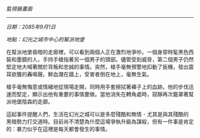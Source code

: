 _監視器畫面_

---

_日期：2085年9月1日_

_地點：幻光之城市中心的幫派地堡_

在幫派地堡昏暗的走廊裡，可以看到兩個人正在激烈地爭吵。一個身穿時髦黑色西裝和墨鏡的人，手持手槍指著另一個男子的頭部。儘管受到威脅，第二個男子仍然堅定地大喊著關於背叛和忠誠的事情。突然，槍手毫無預警地扣動了扳機，發出震耳欲聾的轟鳴聲。鮮血濺在牆上，受害者倒在地上，毫無生氣。

槍手毫無悔意或情緒地從現場走開，同時用手套擦拭著褲子上的血跡。他的步伐迅速而堅定，顯示出他有重要的事情要做。當他消失在轉角處時，寂靜再次籠罩著幫派地堡陰森的走廊。

這起事件提醒人們，生活在幻光之城可以是多麼殘酷和無情 - 尤其是與其殘酷的黑暗勢力打交道時。目前尚不清楚為什麼這場爭執升級為謀殺，但有一件事是肯定的：暴力似乎在這裡是每天都會發生的事情。
